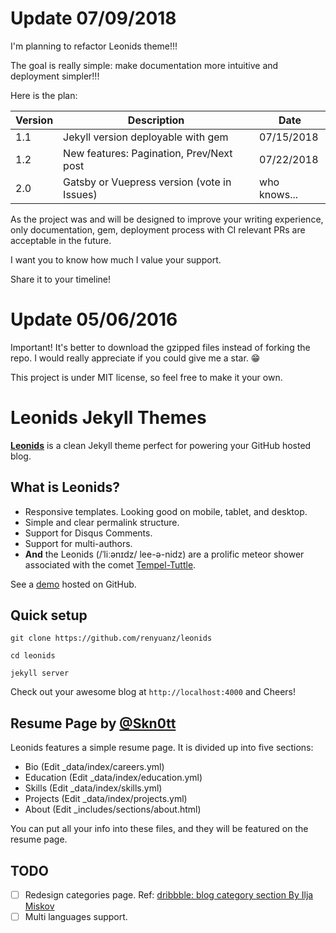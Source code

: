 # Update 07/09/2018

I'm planning to refactor Leonids theme!!!

The goal is really simple: make documentation more intuitive and deployment simpler!!!

Here is the plan:

| Version | Description | Date |
| --- | --- | --- |
| 1.1 | Jekyll version deployable with gem | 07/15/2018 |
| 1.2 | New features: Pagination, Prev/Next post | 07/22/2018 |
| 2.0 | Gatsby or Vuepress version (vote in Issues) | who knows... |

As the project was and will be designed to improve your writing experience, only documentation, gem, deployment process with CI relevant PRs are acceptable in the future.

I want you to know how much I value your support.

Share it to your timeline!

# Update 05/06/2016

Important! It's better to download the gzipped files instead of forking the repo. I would really appreciate if you could give me a star. 😁

This project is under MIT license, so feel free to make it your own.

# Leonids Jekyll Themes

**[Leonids](http://renyuanz.github.io/leonids)** is a clean Jekyll theme perfect for powering your GitHub hosted blog.

## What is Leonids?

* Responsive templates. Looking good on mobile, tablet, and desktop.
* Simple and clear permalink structure.
* Support for Disqus Comments.
* Support for multi-authors.
* **And** the Leonids (/ˈliːənɪdz/ lee-ə-nidz) are a prolific meteor shower associated with the comet [Tempel-Tuttle](https://en.wikipedia.org/wiki/55P/Tempel%E2%80%93Tuttle).

See a [demo](http://renyuanz.github.io/leonids/) hosted on GitHub.

## Quick setup

`git clone https://github.com/renyuanz/leonids`

`cd leonids`

`jekyll server`

Check out your awesome blog at `http://localhost:4000` and Cheers!

## Resume Page by [@Skn0tt](https://github.com/Skn0tt)
Leonids features a simple resume page. It is divided up into five sections: 

* Bio (Edit \_data/index/careers.yml)
* Education (Edit \_data/index/education.yml)
* Skills (Edit \_data/index/skills.yml)
* Projects (Edit \_data/index/projects.yml)
* About (Edit \_includes/sections/about.html)

You can put all your info into these files, and they will be featured on the resume page.

## TODO

- [ ] Redesign categories page. Ref: [dribbble: blog category section By Ilja Miskov](https://dribbble.com/shots/2274792-Blog-Category-Selection)
- [ ] Multi languages support.
